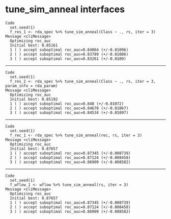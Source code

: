 # tune_sim_anneal interfaces

    Code
      set.seed(1)
      f_res_1 <- rda_spec %>% tune_sim_anneal(Class ~ ., rs, iter = 3)
    Message <cliMessage>
      Optimizing roc_auc
      Initial best: 0.85161
      1 ( ) accept suboptimal roc_auc=0.84064 (+/-0.01096)
      2 ( ) accept suboptimal roc_auc=0.83789 (+/-0.01086)
      3 ( ) accept suboptimal roc_auc=0.83261 (+/-0.0109)

---

    Code
      set.seed(1)
      f_res_2 <- rda_spec %>% tune_sim_anneal(Class ~ ., rs, iter = 3, param_info = rda_param)
    Message <cliMessage>
      Optimizing roc_auc
      Initial best: 0.85192
      1 ( ) accept suboptimal roc_auc=0.848 (+/-0.01072)
      2 ( ) accept suboptimal roc_auc=0.84678 (+/-0.01067)
      3 ( ) accept suboptimal roc_auc=0.84534 (+/-0.01097)

---

    Code
      set.seed(1)
      f_rec_1 <- rda_spec %>% tune_sim_anneal(rec, rs, iter = 3)
    Message <cliMessage>
      Optimizing roc_auc
      Initial best: 0.87657
      1 ( ) accept suboptimal roc_auc=0.87345 (+/-0.008739)
      2 ( ) accept suboptimal roc_auc=0.87124 (+/-0.008458)
      3 ( ) accept suboptimal roc_auc=0.86909 (+/-0.008582)

---

    Code
      set.seed(1)
      f_wflow_1 <- wflow %>% tune_sim_anneal(rs, iter = 3)
    Message <cliMessage>
      Optimizing roc_auc
      Initial best: 0.87657
      1 ( ) accept suboptimal roc_auc=0.87345 (+/-0.008739)
      2 ( ) accept suboptimal roc_auc=0.87124 (+/-0.008458)
      3 ( ) accept suboptimal roc_auc=0.86909 (+/-0.008582)

